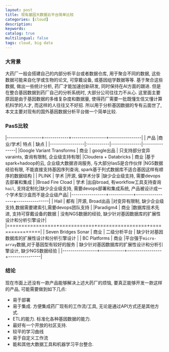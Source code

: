 ```yaml
---
layout: post
title: 现有基因大数据云平台简单比较
categories: [cloud]
description: 
keywords: 
catalog: true
multilingual: false
tags: cloud, big data
---
```


### 大背景
大药厂一般会搭建自己的内部分析平台或者数据仓库, 用于聚合不同的数据, 这些数据可能来自化学或生物的论文, 可穿戴设备, 或基因组学数据等等. 基于聚合这些数据, 做出一些统计分析, 药厂才能加速创新研发, 同时保持在AI方面的跟进. 但是在整合基因数据到药厂自己的分析系统时, 大部分公司往往力不从心. 这里面主要原因是由于基因数据的多维复杂度和数据量, 使得药厂需要一批既懂生信又懂计算机科学的人才, 而这样的人往往又不好招. 所以用于分析基因数据的专有云面世了, 本文主要对现有的国外基因数据分析平台做一个简单比较.

### PasS比较

|-----------------+------------+-----------------+----------------|
| 产品 |商业/学术| 特点  | 缺点  |
|-----------------|:-----------|---------------|---------------|
|Google Variant Transforms | 商业           | google出品      | 只支持部分变异varaints, 查询有限制, 企业级支持有限| 
|Cloudera + Databricks      | 商业       |基于spark+hadoop的云, 企业级大数据咨询服务, 与大部分IasS是合作伙伴  |NGS数据经验有限, 不能直接支持基因序列查询, spark基于列式数据库不适合基因这样有顺序的数据结构                |
| PLINK     |      学术      |开源,  偏学术分享             |缺少企业级支持, 需要devops去部署和集成                |
|Broad Fire Cload | 学术     |出自broad, 有workflow工具支持查询`hail`, 支持定制化|缺少企业级支持, 需要devops部署和集成系统, 产品被设计成一个学术型沙盒而不是企业级产品|
|-----------------+------------+-----------------+----------------|
| Hail     |     都有       |开源, Broad出品                 |对变异有限制, 缺少企业级支持,数据需要建索引,需要devops团队支持                |
|Paradigm4 | 商业 |数据库技术先进, 支持可穿戴设备的数据 | 没有NGS数据的经验, 缺少针对基因数据库的扩展性设计和分析引擎设计|
|=================+============+=================+================|
| Seven Bridges Sonar      |   商业         |   二级分析平台              |      缺少针对基因数据库的扩展性设计和分析引擎设计      |
| BC Platforms      |   商业         |平台强于`micro-array`数据,对于基因型有较好的服务   |      缺少针对基因数据库的扩展性设计和分析引擎设计, 缺少NGS数据经验      |
|-----------------+------------+-----------------+----------------|

### 结论
现在市面上还没有一款产品能够解决上述大药厂的烦恼, 要真正能够开发一款这样的产品, 可能需要做到如下几点:
- 易于部署
- 易于集成. 方便集成药厂现有的工作流/工具, 无论是通过API方式还是其他方式.
- ETL的能力. 标准化各种基因数据的能力.
- 最好有一个开放的社区支持.
- 较平的学习曲线
- 易于自定义工作流
- 能和其他大数据工具和机器学习平台整合.